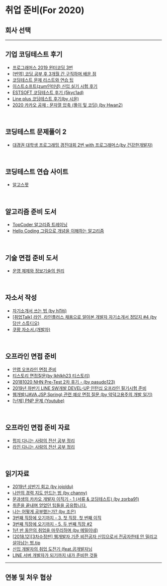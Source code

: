 # 취업 준비(For 2020)


## 회사 선택


---------------------------------------------------

## 기업 코딩테스트 후기
- [프로그래머스 2019 윈터코딩 3번](https://prgms.tistory.com/20?category=865131)
- [[번역] 코딩 공부 후 3개월 간 구직하며 배운 점](https://brunch.co.kr/@imagineer/194)
- [코딩테스트 문제 리스트와 연습 팁](https://www.notion.so/580c3a42f21b49b497b7089f539a9f78)
- [이스트소프트(zum인터넷) 신입 실기 시험 후기](https://blog.naver.com/PostView.nhn?blogId=yoonhok_524&logNo=60187733606&proxyReferer=https%3A%2F%2Fwww.google.com%2F)
- [ESTSOFT 코딩테스트 후기 (5kyc1ad)](https://5kyc1ad.tistory.com/218)
- [Line plus 코딩테스트 후기(by 시윤)](https://blog.naver.com/PostView.nhn?blogId=san9407&logNo=221489662867&proxyReferer=https%3A%2F%2Fwww.google.com%2F)
- [2020 카카오 공채 : 문자열 압축 (풀이 및 코딩) (by Hwan2)](https://hwan-shell.tistory.com/118?category=816736)

<br>

## 코딩테스트 문제풀이 2
- [대경권 대학생 프로그래밍 경진대회 2번 with 프로그래머스(by 건강한개발자)](https://healthydeveloper.tistory.com/45)

<br>

## 코딩테스트 연습 사이트
- [알고스팟](https://algospot.com/judge/problem/list/)

<br>


## 알고리즘 준비 도서 
- [TopCoder 알고리즘 트레이닝](https://book.naver.com/bookdb/book_detail.nhn?bid=7333164)
- [Hello Coding 그림으로 개념을 이해하는 알고리즘](http://www.yes24.com/Product/Goods/37885448?scode=032&OzSrank=1)

<br>


## 기술 면접 준비 도서
- [운영 체제와 정보기술의 원리](https://book.naver.com/bookdb/review_view.nhn?bid=4392911&review.seq=6778903)

<br>


## 자소서 작성
- [자기소개서 쓰는 법 (by hl1itj)](https://hl1itj.tistory.com/90)
- [[취업Talk] 라인, 라인플러스 채용으로 알아본 개발자 자기소개서 정답지 #4 (by 당산 스튜디오)](https://www.youtube.com/watch?v=jm0W1kqEhu4)
- [쿠팡 자소서.(개발자)](https://qkqhxla1.tistory.com/797)

<br>


## 오프라인 면접 준비
- [안랩 오프라인 면접 준비](https://blaseed.tistory.com/226)
- [티스토리 면접질문(by lkhlkh23 티스토리)](https://lkhlkh23.tistory.com/category/면접%20질문)
- [20181020 NHN Pre-Test 2차 후기 - (by pasudo123) ](https://pasudo123.tistory.com/256)
- [2019년 하반기 LINE SW개발 DEVEL-UP 인턴십 오프라인 필기시험 준비](https://rongscodinghistory.tistory.com/44)
- [웹개발(JAVA,JSP,Spring) 관련 예상 면접 질문 (by 악덕고용주의 개발 일기)](https://rongscodinghistory.tistory.com/44)
- [[난제] PNP 문제 (Youtube)](https://www.youtube.com/watch?v=nxbufH4JnpA)

<br>

## 오프라인 면접 준비 자료
- [펍지 다니는 사람의 전산 공부 정리](https://rokrokss.com/post/2019/04/06/%EB%A9%B4%EC%A0%91-%EC%A4%80%EB%B9%84-%EC%A0%84%EC%82%B0-%EC%88%98%EC%97%85-%EC%B4%9D%EC%A0%95%EB%A6%AC.html#network)
- [라인 다니는 사람의 전산 공부 정리](https://goodgid.github.io/Prepared-for-Computer-Science/)

<br>

## 읽기자료
- [2019년 상반기 회고 (by jojoldu)](https://jojoldu.tistory.com/436)
- [나만의 경력 지도 만드는 법 (by channy)](http://channy.creation.net/blog/889)
- [문과생의 카카오 개발자 이직기 - 1 (서류 & 코딩테스트) (by zorba91)](https://zorba91.tistory.com/270?category=876991)
- [취준을 끝내며 얻었던 팁들을 공유합니다.](https://cafe.naver.com/dokchi/8776539)
- [나는 어떻게 공부했는가? (by 조은)](https://medium.com/@euncho/나는-어떻게-공부했는가-709df6714c42)
- [3번째 직장에 오기까지 - 3. 첫 직장, 첫 번째 이직 ](http://www.okjsp.pe.kr:8080/article/456310)
- [3번째 직장에 오기까지 - 5. 두 번째 직장 #2 ](http://www.okjsp.pe.kr:8080/article/475463)
- [1년 반 동안의 취업을 마무리하며 (by 메밀이네)](https://memilshouse.tistory.com/70)
- [[2018.12][3차수정판] 웹개발자 기준 비전공자 신입으로서 전공자한테 안 밀리고 살아남는 법.tip ](https://okky.kr/article/372485)
- [신입 개발자의 취업 도전기 (feat.곰개발자님](https://okky.kr/article/682427)
- [LINE 서버 개발자가 되기까지 내가 준비한 것들](https://engineering.linecorp.com/ko/blog/things-i-prepared-to-be-a-line-server-developer/)
----------------------------

## 연봉 및 처우 협상


